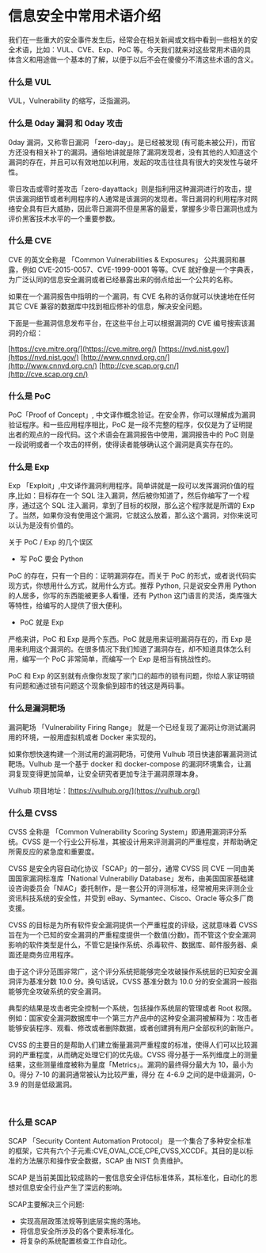 # 信息安全中常用术语介绍

我们在一些重大的安全事件发生后，经常会在相关新闻或文档中看到一些相关的安全术语，比如：VUL、CVE、Exp、PoC 等。今天我们就来对这些常用术语的具体含义和用途做一个基本的了解，以便于以后不会在傻傻分不清这些术语的含义。

### 什么是 VUL

VUL，Vulnerability 的缩写，泛指漏洞。

### 什么是 0day 漏洞 和 0day 攻击

0day 漏洞，又称零日漏洞 「zero-day」。是已经被发现 (有可能未被公开)，而官方还没有相关补丁的漏洞。通俗地讲就是除了漏洞发现者，没有其他的人知道这个漏洞的存在，并且可以有效地加以利用，发起的攻击往往具有很大的突发性与破坏性。

零日攻击或零时差攻击「zero-dayattack」则是指利用这种漏洞进行的攻击，提供该漏洞细节或者利用程序的人通常是该漏洞的发现者。零日漏洞的利用程序对网络安全具有巨大威胁，因此零日漏洞不但是黑客的最爱，掌握多少零日漏洞也成为评价黑客技术水平的一个重要参数。

### 什么是 CVE

CVE 的英文全称是 「Common Vulnerabilities & Exposures」 公共漏洞和暴露，例如 CVE-2015-0057、CVE-1999-0001 等等。CVE 就好像是一个字典表，为广泛认同的信息安全漏洞或者已经暴露出来的弱点给出一个公共的名称。

如果在一个漏洞报告中指明的一个漏洞，有 CVE 名称的话你就可以快速地在任何其它 CVE 兼容的数据库中找到相应修补的信息，解决安全问题。

下面是一些漏洞信息发布平台，在这些平台上可以根据漏洞的 CVE 编号搜索该漏洞的介绍：

[https://cve.mitre.org/](https://cve.mitre.org/)
[https://nvd.nist.gov/](https://nvd.nist.gov/)
[http://www.cnnvd.org.cn/](http://www.cnnvd.org.cn/)
[http://cve.scap.org.cn/](http://cve.scap.org.cn/)

### 什么是 PoC

PoC「Proof of Concept」, 中文译作概念验证。在安全界，你可以理解成为漏洞验证程序。和一些应用程序相比，PoC 是一段不完整的程序，仅仅是为了证明提出者的观点的一段代码。这个术语会在漏洞报告中使用，漏洞报告中的 PoC 则是一段说明或者一个攻击的样例，使得读者能够确认这个漏洞是真实存在的。

### 什么是 Exp

Exp 「Exploit」,中文译作漏洞利用程序。简单讲就是一段可以发挥漏洞价值的程序,比如：目标存在一个 SQL 注入漏洞，然后被你知道了，然后你编写了一个程序，通过这个 SQL 注入漏洞，拿到了目标的权限，那么这个程序就是所谓的 Exp 了。当然，如果你没有使用这个漏洞，它就这么放着，那么这个漏洞，对你来说可以认为是没有价值的。

关于 PoC / Exp 的几个误区

- 写 PoC 要会 Python

PoC 的存在，只有一个目的：证明漏洞存在。而关于 PoC 的形式，或者说代码实现方式，你想用什么方式，就用什么方式。推荐 Python, 只是说安全界用 Python 的人居多，你写的东西能被更多人看懂，还有 Python 这门语言的灵活，类库强大等特性，给编写的人提供了很大便利。

- PoC 就是 Exp

严格来讲，PoC 和 Exp 是两个东西。PoC 就是用来证明漏洞存在的，而 Exp 是用来利用这个漏洞的。在很多情况下我们知道了漏洞存在，却不知道具体怎么利用，编写一个 PoC 非常简单，而编写一个 Exp 是相当有挑战性的。

PoC 和 Exp 的区别就有点像你发现了家门口的超市的锁有问题，你给人家证明锁有问题和通过锁有问题这个现象偷到超市的钱这是两码事。

### 什么是漏洞靶场

漏洞靶场 「Vulnerability Firing Range」 就是一个已经复现了漏洞让你测试漏洞用的环境，一般用虚拟机或者 Docker 来实现的。

如果你想快速构建一个测试用的漏洞靶场，可使用 Vulhub 项目快速部署漏洞测试靶场。Vulhub 是一个基于 docker 和 docker-compose 的漏洞环境集合，让漏洞复现变得更加简单，让安全研究者更加专注于漏洞原理本身。

Vulhub 项目地址：[https://vulhub.org/](https://vulhub.org/)

### 什么是 CVSS

CVSS 全称是 「Common Vulnerability Scoring System」即通用漏洞评分系统。CVSS 是一个行业公开标准，其被设计用来评测漏洞的严重程度，并帮助确定所需反应的紧急度和重要度。

CVSS 是安全内容自动化协议「SCAP」的一部分，通常 CVSS 同 CVE 一同由美国国家漏洞标准库「National Vulnerabiliy Database」发布，由美国国家基础建设咨询委员会「NIAC」委托制作，是一套公开的评测标准，经常被用来评测企业资讯科技系统的安全性，并受到 eBay、Symantec、Cisco、Oracle 等众多厂商支援。

CVSS 的目标是为所有软件安全漏洞提供一个严重程度的评级，这就意味着 CVSS 旨在为一个已知的安全漏洞的严重程度提供一个数值(分数)。而不管这个安全漏洞影响的软件类型是什么，不管它是操作系统、杀毒软件、数据库、邮件服务器、桌面还是商务应用程序。

由于这个评分范围非常广，这个评分系统把能够完全攻破操作系统层的已知安全漏洞评为基准分数 10.0 分。换句话说，CVSS 基准分数为 10.0 分的安全漏洞一般指能够完全攻破系统的安全漏洞。

典型的结果是攻击者完全控制一个系统，包括操作系统层的管理或者 Root 权限。例如：国家安全漏洞数据库中一个第三方产品中的这种安全漏洞被解释为：攻击者能够安装程序、观看、修改或者删除数据，或者创建拥有用户全部权利的新账户。

CVSS 的主要目的是帮助人们建立衡量漏洞严重程度的标准，使得人们可以比较漏洞的严重程度，从而确定处理它们的优先级。CVSS 得分基于一系列维度上的测量结果，这些测量维度被称为量度「Metrics」。漏洞的最终得分最大为 10，最小为 0。得分 7-10 的漏洞通常被认为比较严重，得分 在 4-6.9 之间的是中级漏洞，0-3.9 的则是低级漏洞。

‍

### 什么是 SCAP

SCAP 「Security Content Automation Protocol」 是一个集合了多种安全标准的框架，它共有六个子元素:CVE,OVAL,CCE,CPE,CVSS,XCCDF。其目的是以标准的方法展示和操作安全数据，SCAP 由 NIST 负责维护。

SCAP 是当前美国比较成熟的一套信息安全评估标准体系，其标准化，自动化的思想对信息安全行业产生了深远的影响。

SCAP主要解决三个问题:

- 实现高层政策法规等到底层实施的落地。
- 将信息安全所涉及的各个要素标准化。
- 将复杂的系统配置核查工作自动化。

